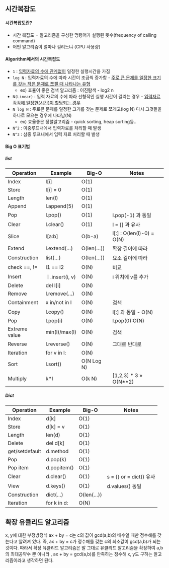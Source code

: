 ## 시간복잡도

#### 시간복잡도란?

- 시간 복잡도 = 알고리즘을 구성한 명령어가 실행된 횟수(frequency of calling command)
- 어떤 알고리즘이 얼마나 걸리느냐 (CPU 사용량)



#### Algorithm에서의 시간복잡도

- `1` : <u>입력자료의 수에 관계없이</u> 일정한 실행시간을 가짐
- `log N` : 입력자료의 수에 따라 시간이 조금씩 증가함 - <u>주로 큰 문제를 일정한 크기를 갖는 작은 문제로 쪼갤 때 나타나는 유형</u>
  - ex) 효율이 좋은 검색 알고리즘 : 이진탐색 - log2 n
- `N(Linear)`  : 입력 자료의 수에 따라 선형적인 실행 시간이 걸리는 경우 - <u>입력자료 각각에 일정한(시간)이 할당되는 경우</u>
- `N log N` : 주로큰 문제를 일정한 크기를 갖는 문제로 쪼개고(log N) 다시 그것들을 하나로 모으는 경우에 나타남(N)
  - ex) 효율좋은 정렬알고리즘 - quick sorting, heap sorting등..
- `N^2` : 이중루프내에서 입력자료를 처리할 때 발생
- `N^3` : 삼중 루프내에서 입력 자료 처리할 때 발생



#### Big O 표기법



##### list

| Operation     | Example         | Big-O      | Notes                     |
| ------------- | --------------- | ---------- | ------------------------- |
| Index         | l[i]            | O(1)       |                           |
| Store         | l[i] = 0        | O(1)       |                           |
| Length        | len(l)          | O(1)       |                           |
| Append        | l.append(5)     | O(1)       |                           |
| Pop           | l.pop()         | O(1)       | l.pop(-1) 과 동일         |
| Clear         | l.clear()       | O(1)       | l = [] 과 유사            |
| Slice         | l[a:b]          | O(b-a)     | l[:] : O(len(l)-0) = O(N) |
| Extend        | l.extend(…)     | O(len(…))  | 확장 길이에 따라          |
| Construction  | list(…)         | O(len(…))  | 요소 길이에 따라          |
| check ==, !=  | l1 == l2        | O(N)       | 비교                      |
| Insert        | ㅣ.insert(i, v) | O(N)       | i 위치에 v를 추가         |
| Delete        | del l[i]        | O(N)       |                           |
| Remove        | l.remove(…)     | O(N)       |                           |
| Containment   | x in/not in l   | O(N)       | 검색                      |
| Copy          | l.copy()        | O(N)       | l[:] 과 동일 - O(N)       |
| Pop           | l.pop(i)        | O(N)       | l.pop(0):O(N)             |
| Extreme value | min(l)/max(l)   | O(N)       | 검색                      |
| Reverse       | l.reverse()     | O(N)       | 그대로 반대로             |
| Iteration     | for v in l:     | O(N)       |                           |
| Sort          | l.sort()        | O(N Log N) |                           |
| Multiply      | k*l             | O(k N)     | [1,2,3] * 3 » O(N**2)     |

##### Dict

| Operation      | Example     | Big-O     | Notes                   |
| -------------- | ----------- | --------- | ----------------------- |
| Index          | d[k]        | O(1)      |                         |
| Store          | d[k] = v    | O(1)      |                         |
| Length         | len(d)      | O(1)      |                         |
| Delete         | del d[k]    | O(1)      |                         |
| get/setdefault | d.method    | O(1)      |                         |
| Pop            | d.pop(k)    | O(1)      |                         |
| Pop item       | d.popitem() | O(1)      |                         |
| Clear          | d.clear()   | O(1)      | s = {} or = dict() 유사 |
| View           | d.keys()    | O(1)      | d.values() 동일         |
| Construction   | dict(…)     | O(len(…)) |                         |
| Iteration      | for k in d: | O(N)      |                         |


## 확장 유클리드 알고리즘



x, y에 대한 부정방정식 ax + by = c는 c의 값이 gcd(a,b)의 배수일 때만 정수해를 갖는다고 알려져 있다. 즉, ax + by = c가 정수해를 갖는 c의 최소값이 gcd(a,b)가 되는것이다. 따라서 확장 유클리드 알고리즘은 말 그대로 유클리드 알고리즘을 확장하여 a,b의 최대공약수 뿐 아니라 , ax + by = gcd(a,b)를 만족하는 정수해 x, y도 구하는 알고리즘이라고 생각하면 된다.



